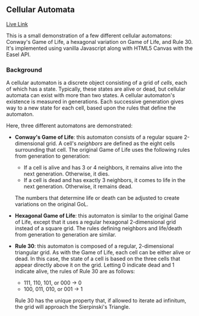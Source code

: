 ## Cellular Automata

<a href="https://scottduane.github.io/CellularAutomata">Live Link</a>

This is a small demonstration of a few different cellular automatons: Conway's Game of Life, a hexagonal variation on Game of Life, and Rule 30. It's implemented using vanilla Javascript along with HTML5 Canvas with the Easel API. 

### Background 

A cellular automaton is a discrete object consisting of a grid of *cells*, each of which has a state. Typically, these states are alive or dead, but cellular automata can exist with more than two states. A cellular automaton's existence is measured in generations. Each successive generation gives way to a new state for each cell, based upon the rules that define the automaton. 

Here, three different automatons are demonstrated:

- **Conway's Game of Life**: this automaton consists of a regular square 2-dimensional grid. A cell's *neighbors* are defined as the eight cells surrounding that cell. The original Game of Life uses the following rules from generation to generation:
  - If a cell is alive and has 3 or 4 neighbors, it remains alive into the next generation. Otherwise, it dies.
  - If a cell is dead and has exactly 3 neighbors, it comes to life in the next generation. Otherwise, it remains dead.

  The numbers that determine life or death can be adjusted to create variations on the original GoL. 
- **Hexagonal Game of Life**: this automaton is similar to the original Game of Life, except that it uses a regular hexagonal 2-dimensional grid instead of a square grid. The rules defining neighbors and life/death from generation to generation are similar. 
- **Rule 30**: this automaton is composed of a regular, 2-dimensional triangular grid. As with the Game of Life, each cell can be either alive or dead. In this case, the state of a cell is based on the three cells that appear directly above it on the grid. Letting 0 indicate dead and 1 indicate alive, the rules of Rule 30 are as follows:
  - 111, 110, 101, or 000 -> 0
  - 100, 011, 010, or 001 -> 1

  Rule 30 has the unique property that, if allowed to iterate ad infinitum, the grid will approach the Sierpinski's Triangle.
